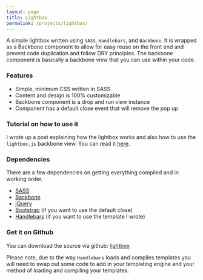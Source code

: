 ```yaml
---
layout: page
title: Lightbox
permalink: /projects/lightbox/
---
```


A simple lightbox written using `SASS`, `Handlebars`, and `Backbone`. It is wrapped as a Backbone component to allow for easy reuse on the front end and prevent code duplication and follow DRY principles. The backbone component is basically a backbone view that you can use within your code.


### Features

- Simple, minimum CSS written in SASS
- Content and design is 100% customizable
- Backbone component is a drop and run view instance
- Component has a default close event that will remove the pop up


### Tutorial on how to use it

I wrote up a post explaining how the lightbox works and also how to use the `lightbox.js` backbone view. You can read it [here](/2015/05/01/simple-css-lightbox/).


### Dependencies

There are a few dependencies on getting everything compiled and in working order.

- [SASS](http://sass-lang.com/)
- [Backbone](http://backbonejs.org/)
- [jQuery](https://jquery.com/)
- [Bootstrap](http://getbootstrap.com/) (if you want to use the default close)
- [Handlebars](http://handlebarsjs.com/) (if you want to use the template I wrote)



### Get it on Github

You can download the source via github: [lightbox](https://github.com/zsyed91/lightbox)

Please note, due to the way `Handlebars` loads and compiles templates you will need to swap out some code to add in your templating engine and your method of loading and compiling your templates.
